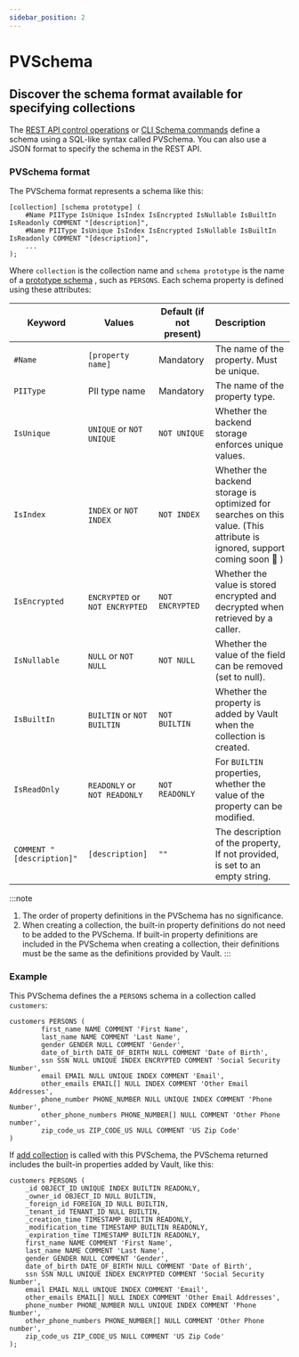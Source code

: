 ```yaml
---
sidebar_position: 2
---
```


# PVSchema

## Discover the schema format available for specifying collections

The [REST API control operations](/api/operations/add-collection) or [CLI Schema commands](/cli/reference#schema-commands) define a schema using a SQL-like syntax called PVSchema. You can also use a JSON format to specify the schema in the REST API.

### PVSchema format

The PVSchema format represents a schema like this:

```text
[collection] [schema prototype] (
    #Name PIIType IsUnique IsIndex IsEncrypted IsNullable IsBuiltIn IsReadonly COMMENT "[description]",
    #Name PIIType IsUnique IsIndex IsEncrypted IsNullable IsBuiltIn IsReadonly COMMENT "[description]",
    ...
);
```

Where `collection` is the collection name and `schema prototype` is the name of a [prototype schema](schema-prototypes)
, such as `PERSONS`. Each schema property is defined using these attributes:

| Keyword                   | Values                         | Default (if not present) | Description                                                                                                               |
|---------------------------|--------------------------------|--------------------------|:--------------------------------------------------------------------------------------------------------------------------|
| `#Name`                   | `[property name]`              | Mandatory                | The name of the property. Must be unique.                                                                                 |
| `PIIType`                 | PII type name                  | Mandatory                | The name of the property type.                                                                                            |
| `IsUnique`                | `UNIQUE` or `NOT UNIQUE`       | `NOT UNIQUE`             | Whether the backend storage enforces unique values.                                                                       |
| `IsIndex`                 | `INDEX` or `NOT INDEX`         | `NOT INDEX`              | Whether the backend storage is optimized for searches on this value. (This attribute is ignored, support coming soon 🎁 ) |
| `IsEncrypted`             | `ENCRYPTED` or `NOT ENCRYPTED` | `NOT ENCRYPTED`          | Whether the value is stored encrypted and decrypted when retrieved by a caller.                                           |
| `IsNullable`              | `NULL` or `NOT NULL`           | `NOT NULL`               | Whether the value of the field can be removed (set to null).                                                              |
| `IsBuiltIn`               | `BUILTIN` or `NOT BUILTIN`     | `NOT BUILTIN`            | Whether the property is added by Vault when the collection is created.                                                  |
| `IsReadOnly`              | `READONLY` or `NOT READONLY`   | `NOT READONLY`           | For `BUILTIN` properties, whether the value of the property can be modified.                                              |
| `COMMENT "[description]"` | `[description]`                | `""`                     | The description of the property, If not provided, is set to an empty string.                                              | 

:::note

1. The order of property definitions in the PVSchema has no significance.
2. When creating a collection, the built-in property definitions do not need to be added to the PVSchema. If built-in
   property definitions are included in the PVSchema when creating a collection, their definitions must be the same as
   the definitions provided by Vault.
:::

### Example

This PVSchema defines the a `PERSONS` schema in a collection called `customers`:

```
customers PERSONS (
        first_name NAME COMMENT 'First Name',
        last_name NAME COMMENT 'Last Name',
        gender GENDER NULL COMMENT 'Gender',
        date_of_birth DATE_OF_BIRTH NULL COMMENT 'Date of Birth',
        ssn SSN NULL UNIQUE INDEX ENCRYPTED COMMENT 'Social Security Number',
        email EMAIL NULL UNIQUE INDEX COMMENT 'Email',
        other_emails EMAIL[] NULL INDEX COMMENT 'Other Email Addresses',
        phone_number PHONE_NUMBER NULL UNIQUE INDEX COMMENT 'Phone Number',
        other_phone_numbers PHONE_NUMBER[] NULL COMMENT 'Other Phone number',
        zip_code_us ZIP_CODE_US NULL COMMENT 'US Zip Code'
)
```


If [add collection](/api/operations/add-collection) is called with this PVSchema, the PVSchema returned includes the
built-in properties added by Vault, like this:

```
customers PERSONS (
    _id OBJECT_ID UNIQUE INDEX BUILTIN READONLY,
    _owner_id OBJECT_ID NULL BUILTIN,
    _foreign_id FOREIGN_ID NULL BUILTIN,
    _tenant_id TENANT_ID NULL BUILTIN,
    _creation_time TIMESTAMP BUILTIN READONLY,
    _modification_time TIMESTAMP BUILTIN READONLY,
    _expiration_time TIMESTAMP BUILTIN READONLY,
    first_name NAME COMMENT 'First Name',
    last_name NAME COMMENT 'Last Name',
    gender GENDER NULL COMMENT 'Gender',
    date_of_birth DATE_OF_BIRTH NULL COMMENT 'Date of Birth',
    ssn SSN NULL UNIQUE INDEX ENCRYPTED COMMENT 'Social Security Number',
    email EMAIL NULL UNIQUE INDEX COMMENT 'Email',
    other_emails EMAIL[] NULL INDEX COMMENT 'Other Email Addresses',
    phone_number PHONE_NUMBER NULL UNIQUE INDEX COMMENT 'Phone Number',
    other_phone_numbers PHONE_NUMBER[] NULL COMMENT 'Other Phone number',
    zip_code_us ZIP_CODE_US NULL COMMENT 'US Zip Code'
);
```

